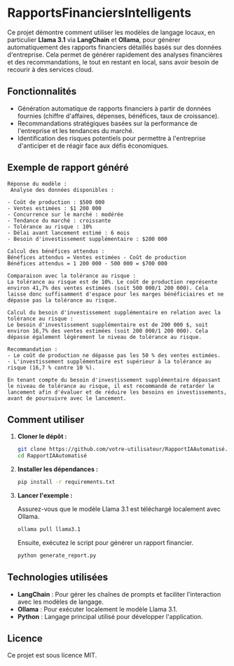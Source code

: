 # RapportsFinanciersIntelligents

Ce projet démontre comment utiliser les modèles de langage locaux, en particulier **Llama 3.1** via **LangChain** et **Ollama**, pour générer automatiquement des rapports financiers détaillés basés sur des données d'entreprise. Cela permet de générer rapidement des analyses financières et des recommandations, le tout en restant en local, sans avoir besoin de recourir à des services cloud.

## Fonctionnalités

- Génération automatique de rapports financiers à partir de données fournies (chiffre d'affaires, dépenses, bénéfices, taux de croissance).
- Recommandations stratégiques basées sur la performance de l'entreprise et les tendances du marché.
- Identification des risques potentiels pour permettre à l'entreprise d'anticiper et de réagir face aux défis économiques.

## Exemple de rapport généré

```
Réponse du modèle :
 Analyse des données disponibles :

- Coût de production : $500 000
- Ventes estimées : $1 200 000
- Concurrence sur le marché : modérée
- Tendance du marché : croissante
- Tolérance au risque : 10%
- Délai avant lancement estimé : 6 mois
- Besoin d'investissement supplémentaire : $200 000

Calcul des bénéfices attendus :
Bénéfices attendus = Ventes estimées - Coût de production
Bénéfices attendus = 1 200 000 - 500 000 = $700 000

Comparaison avec la tolérance au risque :
La tolérance au risque est de 10%. Le coût de production représente environ 41,7% des ventes estimées (soit 500 000/1 200 000). Cela laisse donc suffisamment d'espace pour les marges bénéficiaires et ne dépasse pas la tolérance au risque.

Calcul du besoin d'investissement supplémentaire en relation avec la tolérance au risque :
Le besoin d'investissement supplémentaire est de 200 000 $, soit environ 16,7% des ventes estimées (soit 200 000/1 200 000). Cela dépasse également légèrement le niveau de tolérance au risque.

Recommandation :
- Le coût de production ne dépasse pas les 50 % des ventes estimées.
- L'investissement supplémentaire est supérieur à la tolérance au risque (16,7 % contre 10 %).

En tenant compte du besoin d'investissement supplémentaire dépassant le niveau de tolérance au risque, il est recommandé de retarder le lancement afin d'évaluer et de réduire les besoins en investissements, avant de poursuivre avec le lancement.

```

## Comment utiliser

1. **Cloner le dépôt :**

   ```bash
   git clone https://github.com/votre-utilisateur/RapportIAAutomatisé.git
   cd RapportIAAutomatisé
   ```

2. **Installer les dépendances :**

   ```bash
   pip install -r requirements.txt
   ```

3. **Lancer l'exemple :**

   Assurez-vous que le modèle Llama 3.1 est téléchargé localement avec Ollama.

   ```bash
   ollama pull llama3.1
   ```

   Ensuite, exécutez le script pour générer un rapport financier.

   ```bash
   python generate_report.py
   ```

## Technologies utilisées

- **LangChain** : Pour gérer les chaînes de prompts et faciliter l'interaction avec les modèles de langage.
- **Ollama** : Pour exécuter localement le modèle Llama 3.1.
- **Python** : Langage principal utilisé pour développer l'application.

## Licence

Ce projet est sous licence MIT.